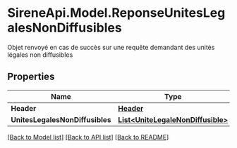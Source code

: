 # SireneApi.Model.ReponseUnitesLegalesNonDiffusibles
Objet renvoyé en cas de succès sur une requête demandant des unités légales non diffusibles

## Properties

Name | Type | Description | Notes
------------ | ------------- | ------------- | -------------
**Header** | [**Header**](Header.md) |  | [optional] 
**UnitesLegalesNonDiffusibles** | [**List&lt;UniteLegaleNonDiffusible&gt;**](UniteLegaleNonDiffusible.md) |  | [optional] 

[[Back to Model list]](../README.md#documentation-for-models) [[Back to API list]](../README.md#documentation-for-api-endpoints) [[Back to README]](../README.md)

